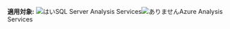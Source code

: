 **適用対象:** ![はい](media/yes.png)SQL Server Analysis Services![ありません](media/no.png)Azure Analysis Services